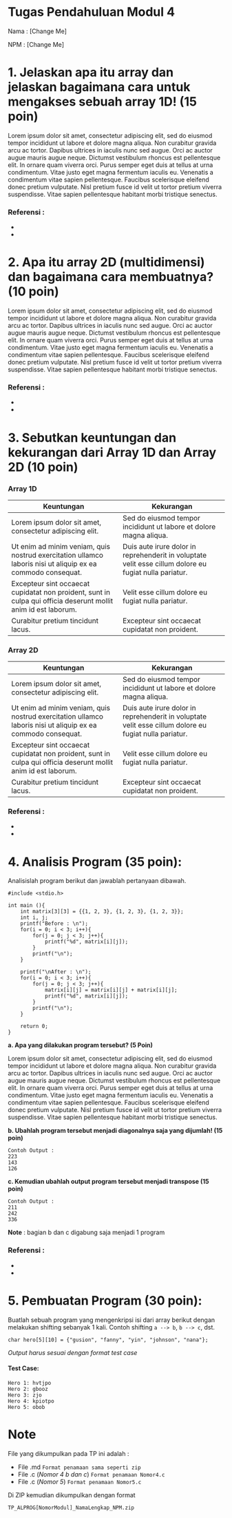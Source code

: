 # Tugas Pendahuluan Modul 4

Nama : [Change Me]

NPM : [Change Me]


# 1. Jelaskan apa itu array dan jelaskan bagaimana cara untuk mengakses sebuah array 1D! (15 poin)

Lorem ipsum dolor sit amet, consectetur adipiscing elit, sed do eiusmod tempor incididunt ut labore et dolore magna aliqua. Non curabitur gravida arcu ac tortor. Dapibus ultrices in iaculis nunc sed augue. Orci ac auctor augue mauris augue neque. Dictumst vestibulum rhoncus est pellentesque elit. In ornare quam viverra orci. Purus semper eget duis at tellus at urna condimentum. Vitae justo eget magna fermentum iaculis eu. Venenatis a condimentum vitae sapien pellentesque. Faucibus scelerisque eleifend donec pretium vulputate. Nisl pretium fusce id velit ut tortor pretium viverra suspendisse. Vitae sapien pellentesque habitant morbi tristique senectus.

### Referensi :
- 
- 


# 2. Apa itu array 2D (multidimensi) dan bagaimana cara membuatnya? (10 poin)

Lorem ipsum dolor sit amet, consectetur adipiscing elit, sed do eiusmod tempor incididunt ut labore et dolore magna aliqua. Non curabitur gravida arcu ac tortor. Dapibus ultrices in iaculis nunc sed augue. Orci ac auctor augue mauris augue neque. Dictumst vestibulum rhoncus est pellentesque elit. In ornare quam viverra orci. Purus semper eget duis at tellus at urna condimentum. Vitae justo eget magna fermentum iaculis eu. Venenatis a condimentum vitae sapien pellentesque. Faucibus scelerisque eleifend donec pretium vulputate. Nisl pretium fusce id velit ut tortor pretium viverra suspendisse. Vitae sapien pellentesque habitant morbi tristique senectus.

### Referensi :
- 
- 


# 3. Sebutkan keuntungan dan kekurangan dari Array 1D dan Array 2D  (10 poin)

### Array 1D

| Keuntungan                                            | Kekurangan                                       |
|-------------------------------------------------------|--------------------------------------------------|
| Lorem ipsum dolor sit amet, consectetur adipiscing elit. | Sed do eiusmod tempor incididunt ut labore et dolore magna aliqua. |
| Ut enim ad minim veniam, quis nostrud exercitation ullamco laboris nisi ut aliquip ex ea commodo consequat. | Duis aute irure dolor in reprehenderit in voluptate velit esse cillum dolore eu fugiat nulla pariatur. |
| Excepteur sint occaecat cupidatat non proident, sunt in culpa qui officia deserunt mollit anim id est laborum. | Velit esse cillum dolore eu fugiat nulla pariatur. |
| Curabitur pretium tincidunt lacus.                    | Excepteur sint occaecat cupidatat non proident. |

### Array 2D

| Keuntungan                                            | Kekurangan                                       |
|-------------------------------------------------------|--------------------------------------------------|
| Lorem ipsum dolor sit amet, consectetur adipiscing elit. | Sed do eiusmod tempor incididunt ut labore et dolore magna aliqua. |
| Ut enim ad minim veniam, quis nostrud exercitation ullamco laboris nisi ut aliquip ex ea commodo consequat. | Duis aute irure dolor in reprehenderit in voluptate velit esse cillum dolore eu fugiat nulla pariatur. |
| Excepteur sint occaecat cupidatat non proident, sunt in culpa qui officia deserunt mollit anim id est laborum. | Velit esse cillum dolore eu fugiat nulla pariatur. |
| Curabitur pretium tincidunt lacus.                    | Excepteur sint occaecat cupidatat non proident. |

### Referensi :
- 
- 


# 4. Analisis Program (35 poin):

Analisislah program berikut dan jawablah pertanyaan dibawah.

```
#include <stdio.h>

int main (){
	int matrix[3][3] = {{1, 2, 3}, {1, 2, 3}, {1, 2, 3}};
	int i, j;
	printf("Before : \n");
	for(i = 0; i < 3; i++){
		for(j = 0; j < 3; j++){
			printf("%d", matrix[i][j]);
		}
		printf("\n");
	}
	
	printf("\nAfter : \n");
	for(i = 0; i < 3; i++){
		for(j = 0; j < 3; j++){
			matrix[i][j] = matrix[i][j] + matrix[i][j];
			printf("%d", matrix[i][j]);
		}
		printf("\n");
	}

    return 0;
}
```

**a. Apa yang dilakukan program tersebut? (5 Poin)**

Lorem ipsum dolor sit amet, consectetur adipiscing elit, sed do eiusmod tempor incididunt ut labore et dolore magna aliqua. Non curabitur gravida arcu ac tortor. Dapibus ultrices in iaculis nunc sed augue. Orci ac auctor augue mauris augue neque. Dictumst vestibulum rhoncus est pellentesque elit. In ornare quam viverra orci. Purus semper eget duis at tellus at urna condimentum. Vitae justo eget magna fermentum iaculis eu. Venenatis a condimentum vitae sapien pellentesque. Faucibus scelerisque eleifend donec pretium vulputate. Nisl pretium fusce id velit ut tortor pretium viverra suspendisse. Vitae sapien pellentesque habitant morbi tristique senectus.

**b. Ubahlah program tersebut menjadi diagonalnya saja yang dijumlah! (15 poin)**

```
Contoh Output :
223
143
126
```

**c. Kemudian ubahlah output program tersebut menjadi transpose (15 poin)**

```
Contoh Output :
211
242
336
```

**Note** : bagian b dan c digabung saja menjadi 1 program

### Referensi :
- 
- 


# 5. Pembuatan Program (30 poin):

Buatlah sebuah program yang mengenkripsi isi dari array berikut dengan melakukan shifting sebanyak 1 kali. Contoh shifting ```a --> b```, ```b --> c```, dst.
```
char hero[5][10] = {"gusion", "fanny", "yin", "johnson", "nana"};
```

*Output harus sesuai dengan format test case*

#### Test Case:

```
Hero 1: hvtjpo
Hero 2: gbooz
Hero 3: zjo
Hero 4: kpiotpo
Hero 5: obob
```



# Note
File yang dikumpulkan pada TP ini adalah :
- File .md ```Format penamaan sama seperti zip```
- File .c (*Nomor 4 b dan c*) ```Format penamaan Nomor4.c```
- File .c (*Nomor 5*) ```Format penamaan Nomor5.c```

Di ZIP kemudian dikumpulkan dengan format 

```TP_ALPROG[NomorModul]_NamaLengkap_NPM.zip```